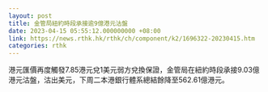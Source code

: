 ```yaml
---
layout: post
title: 金管局紐約時段承接逾9億港元沽盤
date: 2023-04-15 05:55:12.000000000 +08:00
link: https://news.rthk.hk/rthk/ch/component/k2/1696322-20230415.htm
categories: rthk
---
```


港元匯價再度觸發7.85港元兌1美元弱方兌換保證，金管局在紐約時段承接9.03億港元沽盤，沽出美元，下周二本港銀行體系總結餘降至562.61億港元。
